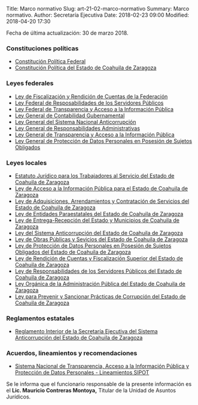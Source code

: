 Title: Marco normativo
Slug: art-21-02-marco-normativo
Summary: Marco normativo.
Author: Secretaría Ejecutiva
Date: 2018-02-23 09:00
Modified: 2018-04-20 17:30


Fecha de última actualización: 30 de marzo 2018.

### Constituciones políticas

* [Constitución Política Federal](constitucion-politica-federal.pdf)
* [Constitución Política del Estado de Coahuila de Zaragoza](constitucion-politica-del-estado-de-coahuila-de-zaragoza.pdf)

### Leyes federales

* [Ley de Fiscalización y Rendición de Cuentas de la Federación](ley-de-fiscalizacion-y-rendicion-de-cuentas-de-la-federacion.pdf)
* [Ley Federal de Resposabilidades de los Servidores Públicos](ley-federal-de-responsabilidades-de-los-servidores-publicos.pdf)
* [Ley Federal de Transparencia y Acceso a la Información Pública](ley-federal-de-transparencia-y-acceso-a-la-informacion-publica.pdf)
* [Ley General de Contabilidad Gubernamental](ley-general-de-contabilidad-gubernamental.pdf)
* [Ley General del Sistema Nacional Anticorrupción](ley-general-del-sistema-nacional-anticorrupcion.pdf)
* [Ley General de Responsabilidades Administrativas](ley-general-de-responsabilidades-administrativas.pdf)
* [Ley General de Transparencia y Acceso a la Información Pública](ley-general-de-transparencia-y-acceso-a-la-informacion-publica.pdf)
* [Ley General de Protección de Datos Personales en Posesión de Sujetos Obligados](ley-general-de-proteccion-de-datos-personales-en-posesion-de-sujetos-obligados.pdf)

### Leyes locales

* [Estatuto Jurídico para los Trabajadores al Servicio del Estado de Coahuila de Zaragoza](estatuto-juridico-para-los-trabajadores-al-servicio-del-estado-de-coahuila-de-zaragoza.pdf)
* [Ley de Acceso a la Información Pública para el Estado de Coahuila de Zaragoza](ley-de-acceso-a-la-informacion-publica-para-el-estado-de-coahuila-de-zaragoza.pdf)
* [Ley de Adquisiciones, Arrendamientos y Contratación de Servicios del Estado de Coahuila de Zaragoza](ley-de-adquisiciones-arrendameintos-y-contratacion-de-servicios-del-estado-de-coahuila-de-zaragoza.pdf)
* [Ley de Entidades Paraestatales del Estado de Coahuila de Zaragoza](ley-de-entidades-paraestatales-del-estado-de-coahuila-de-zaragoza.pdf)
* [Ley de Entrega-Recepción del Estado y Municipios de Coahuila de Zaragoza](ley-de-entrega-recepcion-del-estado-y-municipios-de-coahuila-de-zaragoza.pdf)
* [Ley del Sistema Anticorrupción del Estado de Coahuila de Zaragoza](ley-del-sistema-anticorrupcion-del-estado-de-coahuila-de-zaragoza.pdf)
* [Ley de Obras Públicas y Sevicios del Estado de Coahuila de Zaragoza](ley-de-obras-publicas-y-servicios-del-estado-de-coahuila-de-zaragoza.pdf)
* [Ley de Protección de Datos Personales en Posesión de Sujetos Obligados del Estado de Coahuila de Zaragoza](ley-de-proteccion-de-datos-personales-en-posesion-de-sujetos-obligados-del-estado-de-coahuila-de-zaragoza.pdf)
* [Ley de Rendición de Cuentas y Fiscalización Superior del Estado de Coahuila de Zaragoza](ley-de-rendicion-de-cuentas-y-fiscalizacion-superior-del-estado-de-coahuila-de-zaragoza.pdf)
* [Ley de Responsabilidades de los Servidores Públicos del Estado de Coahuila de Zaragoza](ley-de-responsabilidades-de-los-servidores-publicos-del-estado-de-coahuila-de-zaragoza.pdf)
* [Ley Orgánica de la Administración Pública del Estado de Coahuila de Zaragoza](ley-organica-de-la-administracion-publica-del-estado-de-coahuila-de-zaragoza.pdf)
* [Ley para Prevenir y Sancionar Prácticas de Corrupción del Estado de Coahuila de Zaragoza](ley-para-prevenir-y-sancionar-practicas-de-corrupcion-del-estado-de-coahuila-de-zaragoza.pdf)

### Reglamentos estatales

* [Reglamento Interior de la Secretaría Ejecutiva del Sistema Anticorrupción del Estado de Coahuila de Zaragoza](reglamento-interior-secretaria-ejecutiva-seacoahuila.pdf)

### Acuerdos, lineamientos y recomendaciones

* [Sistema Nacional de Transparencia, Acceso a la Información Pública y Protección de Datos Personales - Lineamientos SIPOT](lineamientos-sipot.pdf)

Se le informa que el funcionario responsable de la presente información
es el **Lic. Mauricio Contreras Montoya,** Titular de la Unidad de
Asuntos Jurídicos.
